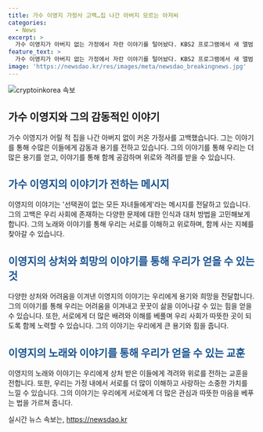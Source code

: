 ```yaml
---
title: 가수 이영지 가정사 고백…집 나간 아버지 모르는 아저씨
categories:
  - News
excerpt: >
  가수 이영지가 아버지 없는 가정에서 자란 이야기를 털어놨다. KBS2 프로그램에서 새 앨범 소개 중 모르는 아저씨라는 곡으로 아버지의 부재를 표현했다. 이영지는 어릴 적 어려움을 겪었지만 가족과 함께 행복하다고 솔직하게 이야기도 했다. 또한, 새 노래를 통해 선택권이 없는 자녀들에게 메시지를 전달하기도 했다. 이야기 속에서 그녀는 어머니와 할머니를 사랑하며 자랐다고 털어놨으며, 돈을 벌면서 가정 분위기가 좋아진다고도 전하며 감동을 주었다.
feature_text: >
  가수 이영지가 아버지 없는 가정에서 자란 이야기를 털어놨다. KBS2 프로그램에서 새 앨범 소개 중 모르는 아저씨라는 곡으로 아버지의 부재를 표현했다. 이영지는 어릴 적 어려움을 겪었지만 가족과 함께 행복하다고 솔직하게 이야기도 했다. 또한, 새 노래를 통해 선택권이 없는 자녀들에게 메시지를 전달하기도 했다. 이야기 속에서 그녀는 어머니와 할머니를 사랑하며 자랐다고 털어놨으며, 돈을 벌면서 가정 분위기가 좋아진다고도 전하며 감동을 주었다.
image: 'https://newsdao.kr/res/images/meta/newsdao_breakingnews.jpg'
---
```


<p><img src="https://newsdao.kr/res/images/meta/newsdao_breakingnews.jpg" alt="cryptoinkorea 속보" /></p>

<h2 data-ke-size="size26">가수 이영지와 그의 감동적인 이야기</h2>

<p data-ke-size="size16">가수 이영지가 어릴 적 집을 나간 아버지 없이 커온 가정사를 고백했습니다. 그는 이야기를 통해 수많은 이들에게 감동과 용기를 전하고 있습니다. 그의 이야기를 통해 우리는 더 많은 용기를 얻고, 이야기를 통해 함께 공감하며 위로와 격려를 받을 수 있습니다.</p>

<h2 data-ke-size="size24"><b><span style="color: #1a5490;">가수 이영지의 이야기가 전하는 메시지</span></b></h2>

<p data-ke-size="size16">이영지의 이야기는 '선택권이 없는 모든 자녀들에게'라는 메시지를 전달하고 있습니다. 그의 고백은 우리 사회에 존재하는 다양한 문제에 대한 인식과 대처 방법을 고민해보게 합니다. 그의 노래와 이야기를 통해 우리는 서로를 이해하고 위로하며, 함께 사는 지혜를 찾아갈 수 있습니다.</p>

<h2 data-ke-size="size24"><b><span style="color: #1a5490;">이영지의 상처와 희망의 이야기를 통해 우리가 얻을 수 있는 것</span></b></h2>

<p data-ke-size="size16">다양한 상처와 어려움을 이겨낸 이영지의 이야기는 우리에게 용기와 희망을 전달합니다. 그의 이야기를 통해 우리는 어려움을 이겨내고 꿋꿋이 삶을 이어나갈 수 있는 힘을 얻을 수 있습니다. 또한, 서로에게 더 많은 배려와 이해를 베풀며 우리 사회가 따뜻한 곳이 되도록 함께 노력할 수 있습니다. 그의 이야기는 우리에게 큰 용기와 힘을 줍니다.</p>

<h2 data-ke-size="size24"><b><span style="color: #1a5490;">이영지의 노래와 이야기를 통해 우리가 얻을 수 있는 교훈</span></b></h2>

<p data-ke-size="size16">이영지의 노래와 이야기는 우리에게 상처 받은 이들에게 격려와 위로를 전하는 교훈을 전합니다. 또한, 우리는 가정 내에서 서로를 더 많이 이해하고 사랑하는 소중한 가치를 느낄 수 있습니다. 그의 이야기는 우리에게 서로에게 더 많은 관심과 따뜻한 마음을 베푸는 법을 가르쳐 줍니다.</p>
실시간 뉴스 속보는, <a href="https://newsdao.kr" rel="dofollow">https://newsdao.kr</a>


